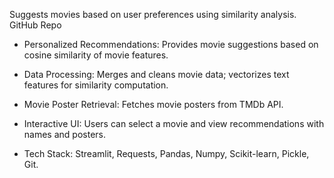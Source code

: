 
Suggests movies based on user preferences using similarity analysis. GitHub Repo

  *  Personalized Recommendations: Provides movie suggestions based on cosine similarity of movie features.

  *  Data Processing: Merges and cleans movie data; vectorizes text features for similarity computation.
    
  *  Movie Poster Retrieval: Fetches movie posters from TMDb API.

  *  Interactive UI: Users can select a movie and view recommendations with names and posters.

  *  Tech Stack: Streamlit, Requests, Pandas, Numpy, Scikit-learn, Pickle, Git.
